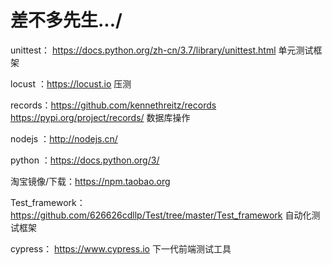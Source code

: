 # 差不多先生.../
unittest： https://docs.python.org/zh-cn/3.7/library/unittest.html  单元测试框架

locust ：https://locust.io  压测

records：https://github.com/kennethreitz/records https://pypi.org/project/records/  数据库操作

nodejs ：http://nodejs.cn/

python ：https://docs.python.org/3/

淘宝镜像/下载：https://npm.taobao.org

Test_framework： https://github.com/626626cdllp/Test/tree/master/Test_framework  自动化测试框架

cypress： https://www.cypress.io 下一代前端测试工具
     
